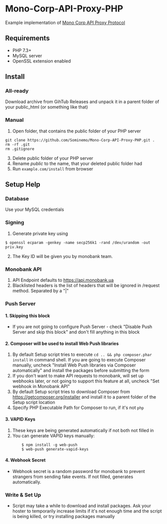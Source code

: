 # Mono-Corp-API-Proxy-PHP
Example implementation of [Mono Corp API Proxy Protocol](https://gist.github.com/Sominemo/64845669d6326f2f73d356f025656bdb)

## Requirements
- PHP 7.3+
- MySQL server
- OpenSSL extension enabled

## Install
### All-ready
Download archive from GihTub Releases and unpack it in a parent folder of your public_html (or something like that)

### Manual
1. Open folder, that contains the public folder of your PHP server
```shell
git clone https://github.com/Sominemo/Mono-Corp-API-Proxy-PHP.git .
rm -rf .git
rm .gitignore
```
3. Delete public folder of your PHP server
4. Rename *public* to the name, that your deleted public folder had 
3. Run `example.com/install` from browser

## Setup Help
### Database
Use your MySQL credentials

### Signing
1. Generate private key using 
```shell
$ openssl ecparam -genkey -name secp256k1 -rand /dev/urandom -out priv.key
```
2. The Key ID will be given you by monobank team.

### Monobank API
1. API Endpoint defaults to https://api.monobank.ua
2. Blacklisted headers is the list of headers that will be ignored in /request method. Separated by a "|"

### Push Server
#### 1. Skipping this block
- If you are not going to configure Push Server - check "Disable Push Server and skip this block" and don't fill anything in this block

#### 2. Composer will be used to install Web Push libraries
1. By default Setup script tries to execute `cd .. && php composer.phar install` in command shell. If you are going to execute Composer manually, uncheck "Install Web Push libraries via Composer automatically" and install the packages before submitting the form
2. If you don't want to make API requests to monobank, will set up webhooks later, or not going to support this feature at all, uncheck "Set webhook in Monobank API"
3. By default Setup script tries to download Composer from https://getcomposer.org/installer and install it to a parent folder of the Setup script location
4. Specify PHP Executable Path for Composer to run, if it's not `php`

#### 3. VAPID Keys
1. These keys are being generated automatically if not both not filled in
2. You can generate VAPID keys manually:
    ```shell
        $ npm install -g web-push
        $ web-push generate-vapid-keys
    ```

#### 4. Webhook Secret
- Webhook secret is a random password for monobank to prevent strangers from sending fake events. If not filled, generates automatically.

### Write & Set Up
- Script may take a while to download and install packages. Ask your hoster to temporarily increase limits if it's not enough time and the script is being killed, or try installing packages manually
